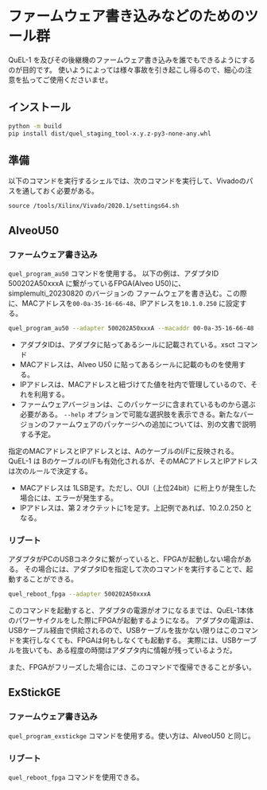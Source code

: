 # ファームウェア書き込みなどのためのツール群

QuEL-1 を及びその後継機のファームウェア書き込みを誰でもできるようにするのが目的です。
使いようによっては様々事故を引き起こし得るので、細心の注意を払ってご使用くださいませ。

## インストール
```bash
python -m build
pip install dist/quel_staging_tool-x.y.z-py3-none-any.whl
```

## 準備
以下のコマンドを実行するシェルでは、次のコマンドを実行して、Vivadoのパスを通しておく必要がある。
```
source /tools/Xilinx/Vivado/2020.1/settings64.sh
```

## AlveoU50
### ファームウェア書き込み
`quel_program_au50` コマンドを使用する。
以下の例は、アダプタID 500202A50xxxA に繋がっているFPGA(Alveo U50)に、simplemulti_20230820 のバージョンの
ファームウェアを書き込む。この際に、MACアドレスを`00-0a-35-16-66-48`、IPアドレスを`10.1.0.250` に設定する。

```bash
quel_program_au50 --adapter 500202A50xxxA --macaddr 00-0a-35-16-66-48 --ipaddr 10.1.0.250 --firmware simplemulti_20230820
```

- アダプタIDは、アダプタに貼ってあるシールに記載されている。xsct コマンド
- MACアドレスは、Alveo U50 に貼ってあるシールに記載のものを使用する。
- IPアドレスは、MACアドレスと紐づけてた値を社内で管理しているので、それを利用する。
- ファームウェアバージョンは、このパッケージに含まれているものから選ぶ必要がある。 `--help` オプションで可能な選択肢を表示できる。新たなバージョンのファームウェアのパッケージへの追加については、別の文書で説明する予定。

指定のMACアドレスとIPアドレスとは、AのケーブルのI/Fに反映される。
QuEL-1 は BのケーブルのI/Fも有効化されるが、そのMACアドレスとIPアドレスは次のルールで決定する。
- MACアドレスは 1LSB足す。ただし、OUI（上位24bit）に桁上りが発生した場合には、エラーが発生する。
- IPアドレスは、第２オクテットに1を足す。上記例であれば、10.2.0.250 となる。


### リブート
アダプタがPCのUSBコネクタに繋がっていると、FPGAが起動しない場合がある。
その場合には、アダプタIDを指定して次のコマンドを実行することで、起動することができる。

```bash
quel_reboot_fpga --adapter 500202A50xxxA
```

このコマンドを起動すると、アダプタの電源がオフになるまでは、QuEL-1本体のパワーサイクルをした際にFPGAが起動するようになる。
アダプタの電源は、USBケーブル経由で供給されるので、USBケーブルを抜かない限りはこのコマンドを実行しなくても、FPGAは何もしなくても起動する。
実際には、USBケーブルを抜いても、ある程度の時間はアダプタ内に情報が残っているようだ。

また、FPGAがフリーズした場合には、このコマンドで復帰できることが多い。

## ExStickGE
### ファームウェア書き込み
`quel_program_exstickge` コマンドを使用する。使い方は、AlveoU50 と同じ。

### リブート
`quel_reboot_fpga` コマンドを使用できる。

